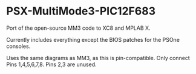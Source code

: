 # PSX-MultiMode3-PIC12F683

Port of the open-source MM3 code to XC8 and MPLAB X.

Currently includes everything except the BIOS patches for the PSOne consoles.

Uses the same diagrams as MM3, as this is pin-compatible. Only connect Pins 1,4,5,6,7,8. Pins 2,3 are unused.
